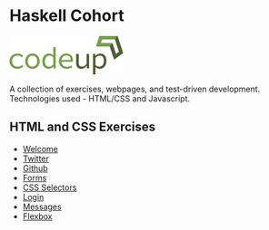 # Haskell Cohort   

<img src="images/CodeupLogo.png" width="200" alt="Codeup Logo">  

A collection of exercises, webpages, and test-driven development.   
Technologies used - HTML/CSS and Javascript.   

## HTML and CSS Exercises

* [Welcome](https://htmlpreview.github.io/?https://github.com/GregRodriguezJr/codeup-web-exercises/blob/main/docs/docs_html_and_css/welcome.html)
* [Twitter](https://htmlpreview.github.io/?https://github.com/GregRodriguezJr/codeup-web-exercises/blob/main/docs/docs_html_and_css/twitter.html)
* [Github](https://htmlpreview.github.io/?https://github.com/GregRodriguezJr/codeup-web-exercises/blob/main/docs/docs_html_and_css/github.html)
* [Forms](https://htmlpreview.github.io/?https://github.com/GregRodriguezJr/codeup-web-exercises/blob/main/docs/docs_html_and_css/forms.html)
* [CSS Selectors](https://htmlpreview.github.io/?https://github.com/GregRodriguezJr/codeup-web-exercises/blob/main/docs/docs_html_and_css/css_selectors.html)
* [Login](https://htmlpreview.github.io/?https://github.com/GregRodriguezJr/codeup-web-exercises/blob/main/docs/docs_html_and_css/login_form.html)
* [Messages](https://htmlpreview.github.io/?https://github.com/GregRodriguezJr/codeup-web-exercises/blob/main/docs/docs_html_and_css/messages.html)
* [Flexbox](https://htmlpreview.github.io/?https://github.com/GregRodriguezJr/codeup-web-exercises/blob/main/docs/docs_html_and_css/flexbox_fundamentals_exercise.html)